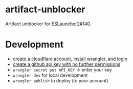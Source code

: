 # artifact-unblocker

Artifact unblocker for [ESLauncher2#140](https://github.com/EndlessSkyCommunity/ESLauncher2/issues/140).

# Development

- [create a cloudflare account, install wrangler, and login](https://developers.cloudflare.com/workers/get-started/guide/)
- [create a github api key with no further permissions](https://github.com/settings/tokens/new)
- `wrangler secret put API_KEY` -> enter your key
- `wrangler dev` for local development
- `wrangler publish` to deploy (to your account)